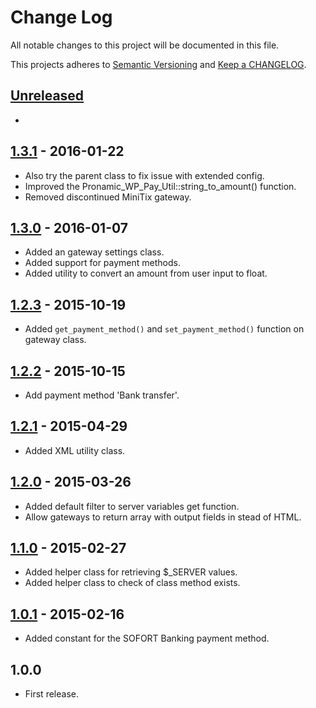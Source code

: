 # Change Log

All notable changes to this project will be documented in this file.

This projects adheres to [Semantic Versioning](http://semver.org/) and [Keep a CHANGELOG](http://keepachangelog.com/).

## [Unreleased][unreleased]
- 

## [1.3.1] - 2016-01-22
- Also try the parent class to fix issue with extended config.
- Improved the Pronamic_WP_Pay_Util::string_to_amount() function.
- Removed discontinued MiniTix gateway.

## [1.3.0] - 2016-01-07
- Added an gateway settings class.
- Added support for payment methods.
- Added utility to convert an amount from user input to float.

## [1.2.3] - 2015-10-19
- Added `get_payment_method()` and `set_payment_method()` function on gateway class.

## [1.2.2] - 2015-10-15
- Add payment method 'Bank transfer'.

## [1.2.1] - 2015-04-29
- Added XML utility class.

## [1.2.0] - 2015-03-26
- Added default filter to server variables get function.
- Allow gateways to return array with output fields in stead of HTML.

## [1.1.0] - 2015-02-27
- Added helper class for retrieving $_SERVER values.
- Added helper class to check of class method exists.

## [1.0.1] - 2015-02-16
- Added constant for the SOFORT Banking payment method.

## 1.0.0
- First release.

[unreleased]: https://github.com/wp-pay/core/compare/1.3.1...HEAD
[1.3.1]: https://github.com/wp-pay/core/compare/1.3.0...1.3.1
[1.3.0]: https://github.com/wp-pay/core/compare/1.2.3...1.3.0
[1.2.3]: https://github.com/wp-pay/core/compare/1.2.2...1.2.3
[1.2.2]: https://github.com/wp-pay/core/compare/1.2.1...1.2.2
[1.2.1]: https://github.com/wp-pay/core/compare/1.2.0...1.2.1
[1.2.0]: https://github.com/wp-pay/core/compare/1.1.0...1.2.0
[1.1.0]: https://github.com/wp-pay/core/compare/1.0.1...1.1.0
[1.0.1]: https://github.com/wp-pay/core/compare/1.0.0...1.0.1
